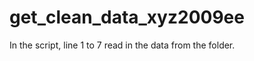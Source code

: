 get_clean_data_xyz2009ee
========================
In the script, line 1 to 7 read in the data from the folder.
